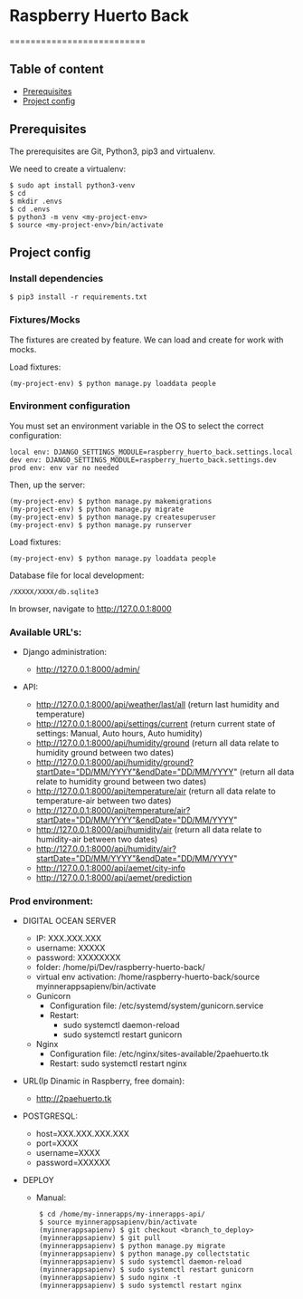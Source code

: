 # Raspberry Huerto Back
==========================

## Table of content
- [Prerequisites](#prerequisites)
- [Project config](#project-configuration)

## Prerequisites
The prerequisites are Git, Python3, pip3 and virtualenv.

We need to create a virtualenv:

```
$ sudo apt install python3-venv
$ cd
$ mkdir .envs
$ cd .envs
$ python3 -m venv <my-project-env>
$ source <my-project-env>/bin/activate
```

## Project config
### Install dependencies
```
$ pip3 install -r requirements.txt
```

### Fixtures/Mocks
The fixtures are created by feature. We can load and create for work with mocks.

Load fixtures:
```
(my-project-env) $ python manage.py loaddata people
```

### Environment configuration
You must set an environment variable in the OS to select the correct configuration: 
```
local env: DJANGO_SETTINGS_MODULE=raspberry_huerto_back.settings.local
dev env: DJANGO_SETTINGS_MODULE=raspberry_huerto_back.settings.dev
prod env: env var no needed
```

Then, up the server:
```
(my-project-env) $ python manage.py makemigrations
(my-project-env) $ python manage.py migrate
(my-project-env) $ python manage.py createsuperuser
(my-project-env) $ python manage.py runserver
```

Load fixtures:
```
(my-project-env) $ python manage.py loaddata people
```

Database file for local development:
```
/XXXXX/XXXX/db.sqlite3
```

In browser, navigate to http://127.0.0.1:8000

### Available URL's:
- Django administration:
    - http://127.0.0.1:8000/admin/

- API:
    - http://127.0.0.1:8000/api/weather/last/all (return last humidity and temperature)
    - http://127.0.0.1:8000/api/settings/current (return current state of settings: Manual, Auto hours, Auto humidity)
    - http://127.0.0.1:8000/api/humidity/ground (return all data relate to humidity ground between two dates)
    - http://127.0.0.1:8000/api/humidity/ground?startDate="DD/MM/YYYY"&endDate="DD/MM/YYYY" (return all data relate to humidity ground between two dates)
    - http://127.0.0.1:8000/api/temperature/air (return all data relate to temperature-air between two dates)
    - http://127.0.0.1:8000/api/temperature/air?startDate="DD/MM/YYYY"&endDate="DD/MM/YYYY"
    - http://127.0.0.1:8000/api/humidity/air (return all data relate to humidity-air between two dates)
    - http://127.0.0.1:8000/api/humidity/air?startDate="DD/MM/YYYY"&endDate="DD/MM/YYYY"
    - http://127.0.0.1:8000/api/aemet/city-info
    - http://127.0.0.1:8000/api/aemet/prediction

### Prod environment:
- DIGITAL OCEAN SERVER

    - IP: XXX.XXX.XXX
    - username: XXXXX
    - password: XXXXXXXX
    - folder: /home/pi/Dev/raspberry-huerto-back/
    - virtual env activation: /home/raspberry-huerto-back/source myinnerappsapienv/bin/activate
    - Gunicorn 
        - Configuration file: /etc/systemd/system/gunicorn.service
        - Restart: 
            - sudo systemctl daemon-reload
            - sudo systemctl restart gunicorn
    - Nginx
        - Configuration file: /etc/nginx/sites-available/2paehuerto.tk
        - Restart: sudo systemctl restart nginx
    
- URL(Ip Dinamic in Raspberry, free domain):
    - http://2paehuerto.tk
    
- POSTGRESQL:

    - host=XXX.XXX.XXX.XXX
    - port=XXXX
    - username=XXXX
    - password=XXXXXX
    
- DEPLOY 

    - Manual:
    ```
        $ cd /home/my-innerapps/my-innerapps-api/
        $ source myinnerappsapienv/bin/activate
        (myinnerappsapienv) $ git checkout <branch_to_deploy>
        (myinnerappsapienv) $ git pull
        (myinnerappsapienv) $ python manage.py migrate
        (myinnerappsapienv) $ python manage.py collectstatic
        (myinnerappsapienv) $ sudo systemctl daemon-reload
        (myinnerappsapienv) $ sudo systemctl restart gunicorn
        (myinnerappsapienv) $ sudo nginx -t
        (myinnerappsapienv) $ sudo systemctl restart nginx
     ```
    



